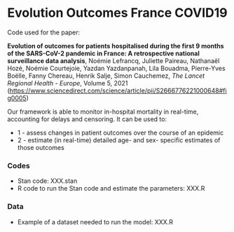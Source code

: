 # Evolution Outcomes France COVID19

Code used for the paper:

**Evolution of outcomes for patients hospitalised during the first 9 months of the SARS-CoV-2 pandemic in France: A retrospective national surveillance data analysis**, Noémie Lefrancq, Juliette Paireau, Nathanaël Hozé, Noémie Courtejoie, Yazdan Yazdanpanah, Lila Bouadma, Pierre-Yves Boëlle, Fanny Chereau, Henrik Salje, Simon Cauchemez, _The Lancet Regional Health - Europe_, Volume 5, 2021 (https://www.sciencedirect.com/science/article/pii/S2666776221000648#fig0005)

Our framework is able to monitor in-hospital mortality in real-time, accounting for delays and censoring. It can be used to:
- 1 - assess changes in patient outcomes over the course of an epidemic
- 2 - estimate (in real-time) detailed age- and sex- specific estimates of those outcomes

### Codes
- Stan code: XXX.stan
- R code to run the Stan code and estimate the parameters: XXX.R

### Data
- Example of a dataset needed to run the model: XXX.R



